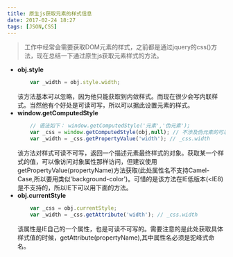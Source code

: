 ```yaml
---
title: 原生js获取元素的样式信息
date: 2017-02-24 18:27
tags: [JSON,CSS]
---
```

> 工作中经常会需要获取DOM元素的样式，之前都是通过jquery的css()方法，现在总结一下通过原生js获取元素样式的方法。


* **obj.style**
    ```js
        var _width = obj.style.width;
    ```
    该方法基本可以忽略，因为他只能获取到内敛样式。而现在很少会写内联样式。当然他有个好处是可读可写，所以可以据此设置元素的样式。
* **window.getComputedStyle**
    ```js
        // 语法如下： window.getComputedStyle('元素','伪元素');
        var _css = window.getComputedStyle(obj,null); // 不涉及伪元素的可以传null
        var _width = _css.getPropertyValue('width'); // _css.width
    ```
    该方法对样式可读不可写，返回一个描述元素最终样式的对象。获取某一个样式的值，可以像访问对象属性那样访问，但建议使用getPropertyValue(propertyName)方法获取(此处属性名不支持Camel-Case,所以要用类似'background-color')。可惜的是该方法在IE低版本(<IE8)是不支持的，所以IE下可以用下面的方法。
* **obj.currentStyle**
    ```js
        var _css = obj.currentStyle;
        var _width = _css.getAttribute('width'); // _css.width
    ```
    该属性是IE自己的一个属性，也是可读不可写的。需要注意的是此处获取具体样式值的时候，getAttribute(propertyName),其中属性名必须是驼峰式命名。